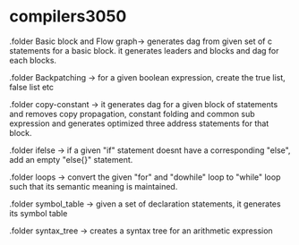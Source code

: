 # compilers3050

.folder Basic block and Flow graph-> generates dag from given set of c statements for a basic block. it generates leaders and blocks and dag for each blocks.

.folder Backpatching -> for a given boolean expression, create the true list, false list etc

.folder copy-constant -> it generates dag for a given block of statements and removes copy propagation, constant folding and common sub expression and generates optimized three address statements for that block.

.folder ifelse -> if a given "if" statement doesnt have a corresponding "else", add an empty "else{}" statement.

.folder loops -> convert the given "for" and "dowhile" loop to "while" loop such that its semantic meaning is maintained.

.folder symbol_table -> given a set of declaration statements, it generates its symbol table

.folder syntax_tree -> creates a syntax tree for an arithmetic expression

